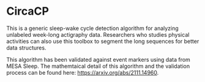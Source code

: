 # CircaCP
This is a generic sleep-wake cycle detection algorithm for analyzing unlabeled week-long actigraphy data. Researchers who studies physical activities can also use this toolbox to segment the long sequences for better data structures. 

This algorithm has been validated against event markers using data from MESA Sleep. The mathemtaical detail of this algorithm and the validation process can be found here: https://arxiv.org/abs/2111.14960. 
